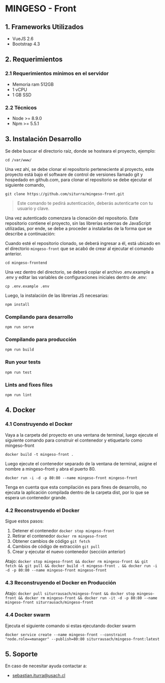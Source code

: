 # MINGESO - Front

## 1. Frameworks Utilizados

- VueJS 2.6
- Bootstrap 4.3

## 2. Requerimientos

### 2.1 Requerimientos mínimos en el servidor

- Memoria ram 512GB
- 1 vCPU
- 1 GB SSD

### 2.2 Técnicos

- Node >= 8.9.0
- Npm >= 5.5.1

## 3. Instalación Desarrollo

Se debe buscar el directorio raíz, donde se hosteara el proyecto, ejemplo:

    cd /var/www/

Una vez ahí, se debe clonar el repositorio perteneciente al proyecto, este proyecto está bajo el software de control de versiones llamado git y hospedado en github.com, para clonar el repositorio se debe ejecutar el siguiente comando,

    git clone https://github.com/siturra/mingeso-front.git

> Este comando te pedirá autenticación, deberás autenticarte con tu usuario y clave.

Una vez autenticado comenzara la clonación del repositorio. Este repositorio contiene el proyecto, sin las librerías externas de JavaScript utilizadas, por ende, se debe a proceder a instalarlas de la forma que se describe a continuación:

Cuando esté el repositorio clonado, se deberá ingresar a él, está ubicado en el directorio `mingeso-front` que se acabó de crear al ejecutar el comando anterior.

    cd mingeso-frontend

Una vez dentro del directorio, se deberá copiar el archivo .env.example a .env y editar las variables de configuraciones iniciales dentro de .env:

```
cp .env.example .env
```

Luego, la instalación de las librerias JS necesarias:

```
npm install
```

### Compilando para desarrollo

```
npm run serve
```

### Compilando para producción

```
npm run build
```

### Run your tests

```
npm run test
```

### Lints and fixes files

```
npm run lint
```

## 4. Docker

### 4.1 Construyendo el Docker

Vaya a la carpeta del proyecto en una ventana de terminal, luego ejecute el siguiente comando para construir el contenedor y etiquetarlo como mingeso-front

`docker build -t mingeso-front .`

Luego ejecute el contenedor separado de la ventana de terminal, asigne el nombre a mingeso-front y abra el puerto 80.

`docker run -i -d -p 80:80 --name mingeso-front mingeso-front`

Tenga en cuenta que esta compilación es para fines de desarrollo, no ejecuta la aplicación compilada dentro de la carpeta dist, por lo que se espera un contenedor grande.

### 4.2 Reconstruyendo el Docker

Sigue estos pasos:

1.  Detener el contenedor `docker stop mingeso-front`
2.  Retirar el contenedor `docker rm mingeso-front`
3.  Obtener cambios de código `git fetch`
4.  Cambios de código de extracción `git pull`
5.  Crear y ejecutar el nuevo contenedor (sección anterior)

Atajo: `docker stop mingeso-front && docker rm mingeso-front && git fetch && git pull && docker build -t mingeso-front . && docker run -i -d -p 80:80 --name mingeso-front mingeso-front`

### 4.3 Reconstruyendo el Docker en Producción

Atajo: `docker pull siturrausach/mingeso-front && docker stop mingeso-front && docker rm mingeso-front && docker run -it -d -p 80:80 --name mingeso-front siturrausach/mingeso-front`

### 4.4 Docker swarm

Ejecuta el siguiente comando si estas ejecutando docker swarm

`docker service create --name mingeso-front --constraint "node.role==manager" --publish=80:80 siturrausach/mingeso-front:latest`

## 5. Soporte

En caso de necesitar ayuda contactar a:

- sebastian.iturra@usach.cl
